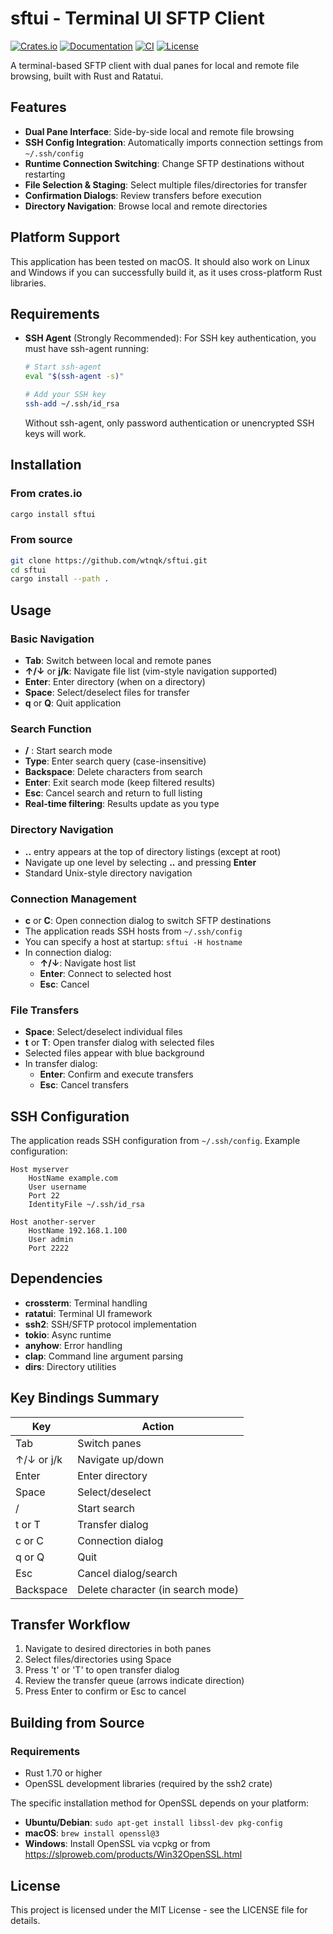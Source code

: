 # sftui - Terminal UI SFTP Client

[![Crates.io](https://img.shields.io/crates/v/sftui.svg)](https://crates.io/crates/sftui)
[![Documentation](https://docs.rs/sftui/badge.svg)](https://docs.rs/sftui)
[![CI](https://github.com/wtnqk/sftui/workflows/CI/badge.svg)](https://github.com/wtnqk/sftui/actions)
[![License](https://img.shields.io/crates/l/sftui.svg)](LICENSE)

A terminal-based SFTP client with dual panes for local and remote file browsing, built with Rust and Ratatui.

## Features

- **Dual Pane Interface**: Side-by-side local and remote file browsing
- **SSH Config Integration**: Automatically imports connection settings from `~/.ssh/config`
- **Runtime Connection Switching**: Change SFTP destinations without restarting
- **File Selection & Staging**: Select multiple files/directories for transfer
- **Confirmation Dialogs**: Review transfers before execution
- **Directory Navigation**: Browse local and remote directories

## Platform Support

This application has been tested on macOS. It should also work on Linux and Windows if you can successfully build it, as it uses cross-platform Rust libraries.

## Requirements

- **SSH Agent** (Strongly Recommended): For SSH key authentication, you must have ssh-agent running:

  ```bash
  # Start ssh-agent
  eval "$(ssh-agent -s)"

  # Add your SSH key
  ssh-add ~/.ssh/id_rsa
  ```

  Without ssh-agent, only password authentication or unencrypted SSH keys will work.

## Installation

### From crates.io

```bash
cargo install sftui
```

### From source

```bash
git clone https://github.com/wtnqk/sftui.git
cd sftui
cargo install --path .
```

## Usage

### Basic Navigation

- **Tab**: Switch between local and remote panes
- **↑/↓** or **j/k**: Navigate file list (vim-style navigation supported)
- **Enter**: Enter directory (when on a directory)
- **Space**: Select/deselect files for transfer
- **q** or **Q**: Quit application

### Search Function

- **/** : Start search mode
- **Type**: Enter search query (case-insensitive)
- **Backspace**: Delete characters from search
- **Enter**: Exit search mode (keep filtered results)
- **Esc**: Cancel search and return to full listing
- **Real-time filtering**: Results update as you type

### Directory Navigation

- **..** entry appears at the top of directory listings (except at root)
- Navigate up one level by selecting **..** and pressing **Enter**
- Standard Unix-style directory navigation

### Connection Management

- **c** or **C**: Open connection dialog to switch SFTP destinations
- The application reads SSH hosts from `~/.ssh/config`
- You can specify a host at startup: `sftui -H hostname`
- In connection dialog:
  - **↑/↓**: Navigate host list
  - **Enter**: Connect to selected host
  - **Esc**: Cancel

### File Transfers

- **Space**: Select/deselect individual files
- **t** or **T**: Open transfer dialog with selected files
- Selected files appear with blue background
- In transfer dialog:
  - **Enter**: Confirm and execute transfers
  - **Esc**: Cancel transfers

## SSH Configuration

The application reads SSH configuration from `~/.ssh/config`. Example configuration:

```
Host myserver
    HostName example.com
    User username
    Port 22
    IdentityFile ~/.ssh/id_rsa

Host another-server
    HostName 192.168.1.100
    User admin
    Port 2222
```

## Dependencies

- **crossterm**: Terminal handling
- **ratatui**: Terminal UI framework
- **ssh2**: SSH/SFTP protocol implementation
- **tokio**: Async runtime
- **anyhow**: Error handling
- **clap**: Command line argument parsing
- **dirs**: Directory utilities

## Key Bindings Summary

| Key        | Action                            |
| ---------- | --------------------------------- |
| Tab        | Switch panes                      |
| ↑/↓ or j/k | Navigate up/down                  |
| Enter      | Enter directory                   |
| Space      | Select/deselect                   |
| /          | Start search                      |
| t or T     | Transfer dialog                   |
| c or C     | Connection dialog                 |
| q or Q     | Quit                              |
| Esc        | Cancel dialog/search              |
| Backspace  | Delete character (in search mode) |

## Transfer Workflow

1. Navigate to desired directories in both panes
2. Select files/directories using Space
3. Press 't' or 'T' to open transfer dialog
4. Review the transfer queue (arrows indicate direction)
5. Press Enter to confirm or Esc to cancel

## Building from Source

### Requirements

- Rust 1.70 or higher
- OpenSSL development libraries (required by the ssh2 crate)

The specific installation method for OpenSSL depends on your platform:
- **Ubuntu/Debian**: `sudo apt-get install libssl-dev pkg-config`
- **macOS**: `brew install openssl@3`
- **Windows**: Install OpenSSL via vcpkg or from https://slproweb.com/products/Win32OpenSSL.html

## License

This project is licensed under the MIT License - see the LICENSE file for details.


